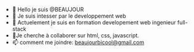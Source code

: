 - 👋 Hello je suis @BEAUJOUR
- 👀 Je suis intesser par  le developpement web
- 🌱 Actuelement je suis en formation  developement  web ingenieur full-stack
- 💞️Je cherche à collaborer sur html, css, javascript.
- 📫 comment me joindre: beaujourbicool@gmail.com

<!---
BEAUJOUR/BEAUJOUR is a ✨ special ✨ repository because its `README.md` (this file) appears on your GitHub profile.
You can click the Preview link to take a look at your changes.
--->
